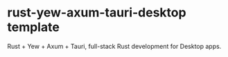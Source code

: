 # rust-yew-axum-tauri-desktop template

Rust + Yew + Axum + Tauri, full-stack Rust development for Desktop apps.
